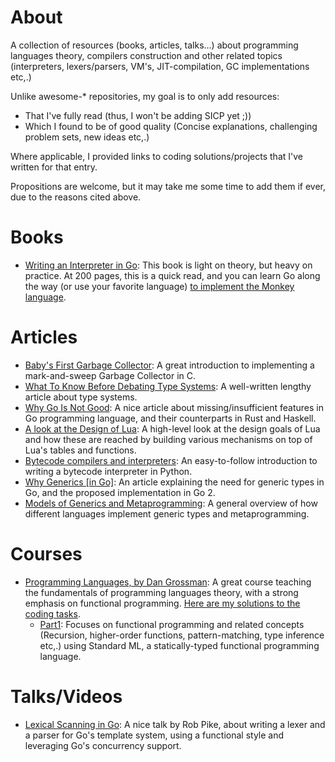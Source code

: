 # About

A collection of resources (books, articles, talks...) about programming
languages theory, compilers construction and other related topics
(interpreters, lexers/parsers, VM's, JIT-compilation, GC implementations etc,.)


Unlike awesome-* repositories, my goal is to only add resources:
- That I've fully read (thus, I won't be adding SICP yet ;))
- Which I found to be of good quality (Concise explanations, challenging
  problem sets, new ideas etc,.)

Where applicable, I provided links to coding solutions/projects that I've written for that entry.

Propositions are welcome, but it may take me some time to add them if ever, due to the reasons cited above.

# Books
- [Writing an Interpreter in Go](https://interpreterbook.com/): This book is light on theory, but heavy on practice. At 200 pages, this is a quick read, and you can learn Go along the way (or use your favorite language) [to implement the Monkey language](https://github.com/kroosec/magot).

# Articles
- [Baby's First Garbage Collector](http://journal.stuffwithstuff.com/2013/12/08/babys-first-garbage-collector/): A great introduction to implementing a mark-and-sweep Garbage Collector in C.
- [What To Know Before Debating Type Systems](https://cdsmith.wordpress.com/2011/01/09/an-old-article-i-wrote/):
  A well-written lengthy article about type systems.
- [Why Go Is Not Good](http://yager.io/programming/go.html): A nice article
  about missing/insufficient features in Go programming language, and their
  counterparts in Rust and Haskell.
- [A look at the Design of Lua](https://cacm.acm.org/magazines/2018/11/232214-a-look-at-the-design-of-lua/fulltext):
  A high-level look at the design goals of Lua and how these are reached by
  building various mechanisms on top of Lua's tables and functions.
- [Bytecode compilers and interpreters](https://bernsteinbear.com/blog/bytecode-interpreters/):
  An easy-to-follow introduction to writing a bytecode interpreter in Python.
- [Why Generics [in Go]](https://blog.golang.org/why-generics): An article
  explaining the need for generic types in Go, and the proposed implementation in Go 2.
- [Models of Generics and Metaprogramming](http://thume.ca/2019/07/14/a-tour-of-metaprogramming-models-for-generics/):
  A general overview of how different languages implement generic types and metaprogramming.

# Courses
- [Programming Languages, by Dan Grossman](https://github.com/kroosec/pl-course):
  A great course teaching the fundamentals of programming languages theory,
  with a strong emphasis on functional programming.
  [Here are my solutions to the coding tasks](https://github.com/kroosec/pl-course).
    - [Part1](https://www.coursera.org/learn/programming-languages): Focuses on
      functional programming and related concepts (Recursion, higher-order
      functions, pattern-matching, type inference etc,.) using Standard ML,
      a statically-typed functional programming language.

# Talks/Videos
- [Lexical Scanning in Go](https://www.youtube.com/watch?v=HxaD_trXwRE): A nice
  talk by Rob Pike, about writing a lexer and a parser for Go's template
  system, using a functional style and leveraging Go's concurrency support.

